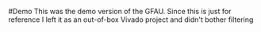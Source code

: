 #Demo
This was the demo version of the GFAU. 
Since this is just for reference I left it as an out-of-box Vivado project and didn't bother filtering

